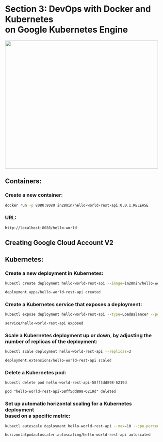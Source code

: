 # Section 3: DevOps with Docker and Kubernetes <br/> on Google Kubernetes Engine

<img
  src="https://user-images.githubusercontent.com/60389872/230453267-3e2fdf55-75ad-476f-aecb-8f8271093a24.png"
  style="display: inline-block; margin: 0 auto; width: 100%; height: 30em">

## Containers:

### Create a new container:

```bash
docker run -p 8080:8080 in28min/hello-world-rest-api:0.0.1.RELEASE
```

### URL:

```url
http://localhost:8080/hello-world
```

## Creating Google Cloud Account V2

## Kubernetes:

### Create a new deployment in Kubernetes:

```bash
kubectl create deployment hello-world-rest-api --image=in28min/hello-world-rest-api:0.0.1.RELEASE
```

`deployment.apps/hello-world-rest-api created`

### Create a Kubernetes service that exposes a deployment:

```bash
kubectl expose deployment hello-world-rest-api --type=LoadBalancer --port=8080
```

`service/hello-world-rest-api exposed`

### Scale a Kubernetes deployment up or down, by adjusting the number of replicas of the deployment:

```bash
kubectl scale deployment hello-world-rest-api --replicas=3
```

`deployment.extensions/hello-world-rest-api scaled`

### Delete a Kubernetes pod:

```bash
kubectl delete pod hello-world-rest-api-58ff5dd898-6219d
```

`pod "hello-world-rest-api-58ff5dd898-6219d" deleted`

### Set up automatic horizontal scaling for a Kubernetes deployment <br/> based on a specific metric:

```bash
kubectl autoscale deployment hello-world-rest-api --max=10 --cpu-percent=70
```

`horizontalpodautoscaler.autoscaling/hello-world-rest-api autoscaled`
